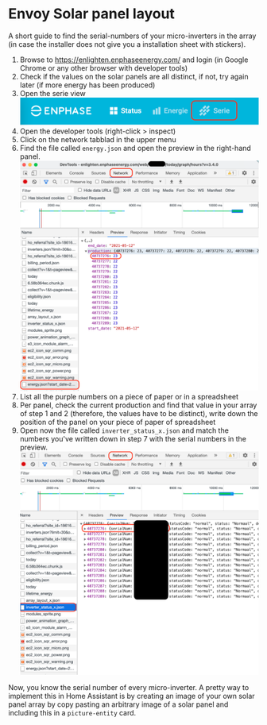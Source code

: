 # Envoy Solar panel layout

A short guide to  find the serial-numbers of your micro-inverters in the array (in case the installer does not give you a installation sheet with stickers).


 1. Browse to https://enlighten.enphaseenergy.com/ and login (in Google Chrome or any other browser with developer tools)
 2. Check if the values on the solar panels are all distinct, if not, try again later (if more energy has been produced)
 3. Open the serie view
	  ![Enlighten webinterface](images/enlighten.png)
 4. Open the developer tools (right-click > inspect)
 5. Click on the network tabblad in the upper menu
 6. Find the file called `energy.json` and open the preview in the right-hand panel.
 	  ![Enlighten webinterface](images/energy.png)
 7. List all the purple numbers on a piece of paper or in a spreadsheet
 8. Per panel, check the current production and find that value in your array of step 1 and 2 (therefore, the values have to be distinct), write down the position of the panel on your piece of paper of spreadsheet
 9. Open now the file called `inverter_status_x.json` and match the numbers you've written down in step 7 with the serial numbers in the preview.
		![Enlighten webinterface](images/inverters.png)

Now, you know the serial number of every micro-inverter. A pretty way to implement this in Home Assistant is by creating an image of your own solar panel array by copy pasting an arbitrary image of a solar panel and including this in a `picture-entity` card.

